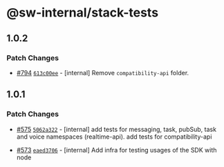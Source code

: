 # @sw-internal/stack-tests

## 1.0.2

### Patch Changes

- [#794](https://github.com/signalwire/signalwire-js/pull/794) [`613c00ee`](https://github.com/signalwire/signalwire-js/commit/613c00eec157ad3bb31c980593b8ffcaa4498e42) - [internal] Remove `compatibility-api` folder.

## 1.0.1

### Patch Changes

- [#575](https://github.com/signalwire/signalwire-js/pull/575) [`5062a322`](https://github.com/signalwire/signalwire-js/commit/5062a32270209a102e0ded2a65459efd563bceb0) - [internal] add tests for messaging, task, pubSub, task and voice namespaces (realtime-api). add tests for compatibility-api

* [#573](https://github.com/signalwire/signalwire-js/pull/573) [`eaed3706`](https://github.com/signalwire/signalwire-js/commit/eaed3706aff7ba009885b13f845096a3b21eca03) - [internal] Add infra for testing usages of the SDK with node
